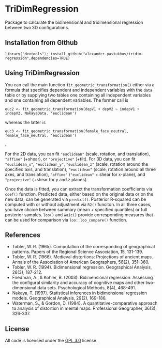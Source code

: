 # TriDimRegression

Package to calculate the bidimensional and tridimensional regression between two 3D configurations.

## Installation from Github
```
library("devtools"); install_github("alexander-pastukhov/tridim-regression",dependencies=TRUE)
```
## Using TriDimRegression

You can call the main function `fit_geometric_transformation()` either via a formula that specifies dependent and independent variables with the `data` table or by supplying two tables one containing all independent variables and one containing all dependent variables. The former call is
```
euc2 <- fit_geometric_transformation(depV1 + depV2 ~ indepV1 + indepV2, NakayaData, 'euclidean')
```
whereas the latter is 
```
euc3 <- fit_geometric_transformation(female_face_neutral, female_face_neutral, 'euclidean')
```
.

For the 2D data, you can fit `"euclidean"` (scale, rotation, and translation), `"affine"` (+shear), or `"projective"` (+tilt). For 3D data, you can fit `"euclidean_x"`, `"euclidean_y"`, `"euclidean_z"` (scale, rotation around the specified axis, and translation), `"euclidean"` (scale, rotation around all three axes, and translation), `"affine"` (`"euclidean"` + shear for x-plane), and `"projective"` (+shear for y and z planes).

Once the data is fitted, you can extract the transformation coefficients via `coef()` function. Predicted data, either based on the original data or on the new data, can be generated via `predict()`. Posterior R-squared can be computed with or without adjustment via `R2()` funciton. In all three cases, you have choice between summary (mean + specified quantiles) or full posterior samples. `loo()` and `waic()` provide corresponding measures that can be used for comparison via `loo::loo_compare()` function.

## References

-   Tobler, W. R. (1965). Computation of the corresponding of geographical patterns. Papers of the Regional Science Association, 15, 131-139.
-   Tobler, W. R. (1966). Medieval distortions: Projections of ancient maps. Annals of the Association of American Geographers, 56(2), 351-360.
-   Tobler, W. R. (1994). Bidimensional regression. Geographical Analysis, 26(3), 187-212.
-   Friedman, A., & Kohler, B. (2003). Bidimensional regression: Assessing the configural similarity and accuracy of cognitive maps and other two-dimensional data sets. Psychological Methods, 8(4), 468-491.
-   Nakaya, T. (1997). Statistical inferences in bidimensional regression models. Geographical Analysis, 29(2), 169-186.
-   Waterman, S., & Gordon, D. (1984). A quantitative-comparative approach to analysis of distortion in mental maps. Professional Geographer, 36(3), 326-337.

## License

All code is licensed under the [GPL 3.0](https://opensource.org/licenses/GPL-3.0) license.
